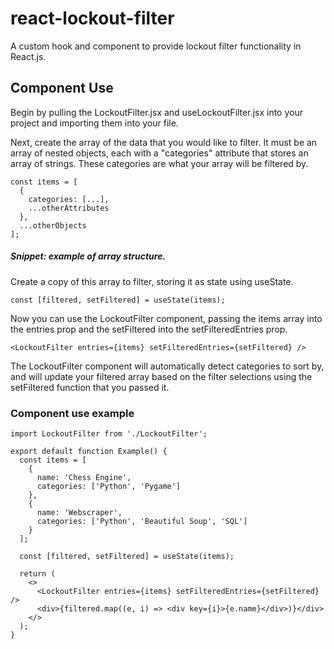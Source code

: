 # react-lockout-filter
A custom hook and component to provide lockout filter functionality in React.js.

## Component Use
Begin by pulling the LockoutFilter.jsx and useLockoutFilter.jsx into your project and importing them into your file.

Next, create the array of the data that you would like to filter. It must be an array of nested objects, each with a "categories" attribute that stores an array of strings. These categories are what your array will be filtered by.

```
const items = [
  {
    categories: [...],
    ...otherAttributes
  },
  ...otherObjects
];
```
##### Snippet: example of array structure.

Create a copy of this array to filter, storing it as state using useState.

```
const [filtered, setFiltered] = useState(items);
```

Now you can use the LockoutFilter component, passing the items array into the entries prop and the setFiltered into the setFilteredEntries prop.

```
<LockoutFilter entries={items} setFilteredEntries={setFiltered} />
```

The LockoutFilter component will automatically detect categories to sort by, and will update your filtered array based on the filter selections using the setFiltered function that you passed it.

### Component use example
```
import LockoutFilter from './LockoutFilter';

export default function Example() {
  const items = [
    {
      name: 'Chess Engine',
      categories: ['Python', 'Pygame']
    },
    {
      name: 'Webscraper',
      categories: ['Python', 'Beautiful Soup', 'SQL']
    }
  ];

  const [filtered, setFiltered] = useState(items);

  return (
    <>
      <LockoutFilter entries={items} setFilteredEntries={setFiltered} />
      <div>{filtered.map((e, i) => <div key={i}>{e.name}</div>)}</div>
    </>
  );
}
```
